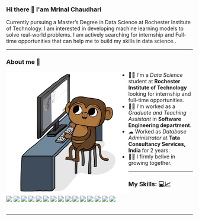 ### Hi there 👋 I'am Mrinal Chaudhari

<!--
**MrinalChaudhari/MrinalChaudhari** is a ✨ _special_ ✨ repository because its `README.md` (this file) appears on your GitHub profile.

Here are some ideas to get you started:

- 🔭 I’m currently working on ...
- 🌱 I’m currently learning ...
- 👯 I’m looking to collaborate on ...
- 🤔 I’m looking for help with ...
- 💬 Ask me about ...
- 📫 How to reach me: ...
- 😄 Pronouns: ...
- ⚡ Fun fact: ...
-->
<p>Currently pursuing a Master’s Degree in Data Science at Rochester Institute of Technology.
I am interested in developing machine learning models to solve real-world problems. I am actively searching for internship and Full-time opportunities that can help me to build my skills in data science..</p>
<hr>

<h3>About me 🙋</h3>
<img src='https://github.com/keshavsingh4522/keshavsingh4522/blob/master/Assets/Monkey_Kid_Coding.gif' align='left'>
<ul>
<li>👨‍💻 I'm a <em>Data Science</em> student at <strong>Rochester Institute of Technology</strong> looking for internship and full-time opportunities.</li>
<li>👨‍🔬 I'm worked as a <em> Graduate and Teaching Assistant</em> in <strong> Software Engineering department</strong>.</li>
<li>☁  Worked as <em> Database Administrator</em> at <strong> Tata Consultancy Services, India </strong> for 2 years.</li>
<li>👨‍🎓 I firmly belive in growing together.</li>
</ul>
<hr>

<h3>My Skills: 💻📈</h3>
<div>
    <img src="https://img.shields.io/badge/python-%2314354C.svg?style=for-the-badge&logo=python&logoColor=white">
    <img src="https://img.shields.io/badge/pandas-%23150458.svg?style=for-the-badge&logo=pandas&logoColor=white">
    <img src="https://img.shields.io/badge/numpy-%23013243.svg?style=for-the-badge&logo=numpy&logoColor=white">
    <img src="https://img.shields.io/badge/scikit--learn-%23F7931E.svg?style=for-the-badge&logo=scikit-learn&logoColor=white">
    <img src="https://img.shields.io/badge/Tableau-%23FF6F00.svg?style=for-the-badge&logo=Tableau&logoColor=white">
    <img src="https://img.shields.io/badge/Minitab-%23EE4C2C.svg?style=for-the-badge&logo=Minitab&logoColor=white">
    <img src="https://img.shields.io/badge/git-%23F05033.svg?style=for-the-badge&logo=git&logoColor=white">
    <img src="https://img.shields.io/badge/html5-%23E34F26.svg?style=for-the-badge&logo=html5&logoColor=white">
    <img src="https://img.shields.io/badge/Excel-%23FF9900.svg?style=for-the-badge&logo=Excels&logoColor=white">
    <img src="https://img.shields.io/badge/Statistical Analysis-%23E34F26.svg?style=for-the-badge&logo=Statistical Analysis&logoColor=white">
    <img src="https://img.shields.io/badge/Java-%23E34F26.svg?style=for-the-badge&logo=Statistical%20Analysis&logoColor=white%22">
    <img src="https://img.shields.io/badge/MSSQL-%23E34F26.svg?style=for-the-badge&logo=Statistical%20Analysis&logoColor=white%22">
    <img src="https://img.shields.io/badge/MYSQL-%23E34F26.svg?style=for-the-badge&logo=Statistical%20Analysis&logoColor=white%22">
    <img src="https://img.shields.io/badge/Oracle-%23E34F26.svg?style=for-the-badge&logo=Statistical%20Analysis&logoColor=white%22">
    <img src="https://img.shields.io/badge/Regression-%23E34F26.svg?style=for-the-badge&logo=Statistical%20Analysis&logoColor=white%22">
  
  
</div>
<br>
<hr>
